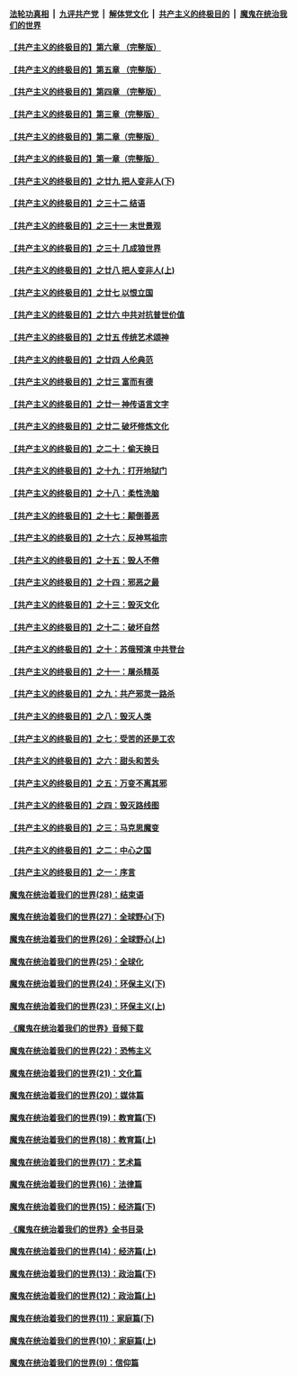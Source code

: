 ####  [法轮功真相](../../../../basic/blob/master/README.md?t=04102301) &nbsp;|&nbsp; [九评共产党](../../../../9ping.md/blob/master/README.md?t=04102301) &nbsp;|&nbsp; [解体党文化](../../../../jtdwh.md/blob/master/README.md?t=04102301)  &nbsp;|&nbsp; [共产主义的终极目的](../../../../gczydzjmd.md/blob/master/README.md?t=04102301) &nbsp;|&nbsp; [魔鬼在统治我们的世界](../../../../mgztzwmdsj.md/blob/master/README.md?t=04102301) 

#### [【共产主义的终极目的】第六章 （完整版）](../pages/nsc422/n11428913.md?t=04102301) 

#### [【共产主义的终极目的】第五章 （完整版）](../pages/nsc422/n11428912.md?t=04102301) 

#### [【共产主义的终极目的】第四章 （完整版）](../pages/nsc422/n11428907.md?t=04102301) 

#### [【共产主义的终极目的】第三章（完整版）](../pages/nsc422/n11428848.md?t=04102301) 

#### [【共产主义的终极目的】第二章（完整版）](../pages/nsc422/n11428831.md?t=04102301) 

#### [【共产主义的终极目的】第一章（完整版）](../pages/nsc422/n11417651.md?t=04102301) 

#### [【共产主义的终极目的】之廿九 把人变非人(下)](../pages/nsc422/n11344140.md?t=04102301) 

#### [【共产主义的终极目的】之三十二 结语](../pages/nsc422/n11360535.md?t=04102301) 

#### [【共产主义的终极目的】之三十一 末世景观](../pages/nsc422/n11351129.md?t=04102301) 

#### [【共产主义的终极目的】之三十 几成狼世界](../pages/nsc422/n11348280.md?t=04102301) 

#### [【共产主义的终极目的】之廿八 把人变非人(上)](../pages/nsc422/n11340492.md?t=04102301) 

#### [【共产主义的终极目的】之廿七 以恨立国](../pages/nsc422/n11336944.md?t=04102301) 

#### [【共产主义的终极目的】之廿六 中共对抗普世价值](../pages/nsc422/n11324785.md?t=04102301) 

#### [【共产主义的终极目的】之廿五 传统艺术颂神](../pages/nsc422/n11296396.md?t=04102301) 

#### [【共产主义的终极目的】之廿四 人伦典范](../pages/nsc422/n11296397.md?t=04102301) 

#### [【共产主义的终极目的】之廿三 富而有德](../pages/nsc422/n11283598.md?t=04102301) 

#### [【共产主义的终极目的】之廿一 神传语言文字](../pages/nsc422/n11263265.md?t=04102301) 

#### [【共产主义的终极目的】之廿二 破坏修炼文化](../pages/nsc422/n11245728.md?t=04102301) 

#### [【共产主义的终极目的】之二十：偷天换日](../pages/nsc422/n11238846.md?t=04102301) 

#### [【共产主义的终极目的】之十九：打开地狱门](../pages/nsc422/n11206376.md?t=04102301) 

#### [【共产主义的终极目的】之十八：柔性洗脑](../pages/nsc422/n11199994.md?t=04102301) 

#### [【共产主义的终极目的】之十七：颠倒善恶](../pages/nsc422/n11179782.md?t=04102301) 

#### [【共产主义的终极目的】之十六：反神骂祖宗](../pages/nsc422/n11166798.md?t=04102301) 

#### [【共产主义的终极目的】之十五：毁人不倦](../pages/nsc422/n11166792.md?t=04102301) 

#### [【共产主义的终极目的】之十四：邪恶之最](../pages/nsc422/n11150249.md?t=04102301) 

#### [【共产主义的终极目的】之十三：毁灭文化](../pages/nsc422/n11135227.md?t=04102301) 

#### [【共产主义的终极目的】之十二：破坏自然](../pages/nsc422/n11135214.md?t=04102301) 

#### [【共产主义的终极目的】之十：苏俄预演 中共登台](../pages/nsc422/n11118424.md?t=04102301) 

#### [【共产主义的终极目的】之十一：屠杀精英](../pages/nsc422/n11118442.md?t=04102301) 

#### [【共产主义的终极目的】之九：共产邪灵一路杀](../pages/nsc422/n11114139.md?t=04102301) 

#### [【共产主义的终极目的】之八：毁灭人类](../pages/nsc422/n11108503.md?t=04102301) 

#### [【共产主义的终极目的】之七：受苦的还是工农](../pages/nsc422/n11101809.md?t=04102301) 

#### [【共产主义的终极目的】之六：甜头和苦头](../pages/nsc422/n11096971.md?t=04102301) 

#### [【共产主义的终极目的】之五：万变不离其邪](../pages/nsc422/n11091285.md?t=04102301) 

#### [【共产主义的终极目的】之四：毁灭路线图](../pages/nsc422/n11086284.md?t=04102301) 

#### [【共产主义的终极目的】之三：马克思魔变](../pages/nsc422/n11061941.md?t=04102301) 

#### [【共产主义的终极目的】之二：中心之国](../pages/nsc422/n11047728.md?t=04102301) 

#### [【共产主义的终极目的】之一：序言](../pages/nsc422/n11086077.md?t=04102301) 

#### [魔鬼在统治着我们的世界(28)：结束语](../pages/nsc422/n10936246.md?t=04102301) 

#### [魔鬼在统治着我们的世界(27)：全球野心(下)](../pages/nsc422/n10928319.md?t=04102301) 

#### [魔鬼在统治着我们的世界(26)：全球野心(上)](../pages/nsc422/n10900318.md?t=04102301) 

#### [魔鬼在统治着我们的世界(25)：全球化](../pages/nsc422/n10788205.md?t=04102301) 

#### [魔鬼在统治着我们的世界(24)：环保主义(下)](../pages/nsc422/n10695307.md?t=04102301) 

#### [魔鬼在统治着我们的世界(23)：环保主义(上)](../pages/nsc422/n10688613.md?t=04102301) 

#### [《魔鬼在统治着我们的世界》音频下载](../pages/nsc422/n10635553.md?t=04102301) 

#### [魔鬼在统治着我们的世界(22)：恐怖主义](../pages/nsc422/n10614727.md?t=04102301) 

#### [魔鬼在统治着我们的世界(21)：文化篇](../pages/nsc422/n10597706.md?t=04102301) 

#### [魔鬼在统治着我们的世界(20)：媒体篇](../pages/nsc422/n10586579.md?t=04102301) 

#### [魔鬼在统治着我们的世界(19)：教育篇(下)](../pages/nsc422/n10564808.md?t=04102301) 

#### [魔鬼在统治着我们的世界(18)：教育篇(上)](../pages/nsc422/n10526970.md?t=04102301) 

#### [魔鬼在统治着我们的世界(17)：艺术篇](../pages/nsc422/n10499093.md?t=04102301) 

#### [魔鬼在统治着我们的世界(16)：法律篇](../pages/nsc422/n10485969.md?t=04102301) 

#### [魔鬼在统治着我们的世界(15)：经济篇(下)](../pages/nsc422/n10469975.md?t=04102301) 

#### [《魔鬼在统治着我们的世界》全书目录](../pages/nsc422/n10464261.md?t=04102301) 

#### [魔鬼在统治着我们的世界(14)：经济篇(上)](../pages/nsc422/n10457370.md?t=04102301) 

#### [魔鬼在统治着我们的世界(13)：政治篇(下)](../pages/nsc422/n10448270.md?t=04102301) 

#### [魔鬼在统治着我们的世界(12)：政治篇(上)](../pages/nsc422/n10444576.md?t=04102301) 

#### [魔鬼在统治着我们的世界(11)：家庭篇(下)](../pages/nsc422/n10440961.md?t=04102301) 

#### [魔鬼在统治着我们的世界(10)：家庭篇(上)](../pages/nsc422/n10435448.md?t=04102301) 

#### [魔鬼在统治着我们的世界(9)：信仰篇](../pages/nsc422/n10432159.md?t=04102301) 

